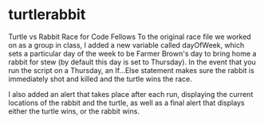 # turtlerabbit
Turtle vs Rabbit Race for Code Fellows
To the original race file we worked on as a group in class, I added a new variable called dayOfWeek, which sets a particular day of the week to be Farmer Brown's day to bring home a rabbit for stew (by default this day is set to Thursday).  In the event that you run the script on a Thursday, an If...Else statement makes sure the rabbit is immediately shot and killed and the turtle wins the race.  

I also added an alert that takes place after each run, displaying the current locations of the rabbit and the turtle, as well as a final alert that displays either the turtle wins, or the rabbit wins.
